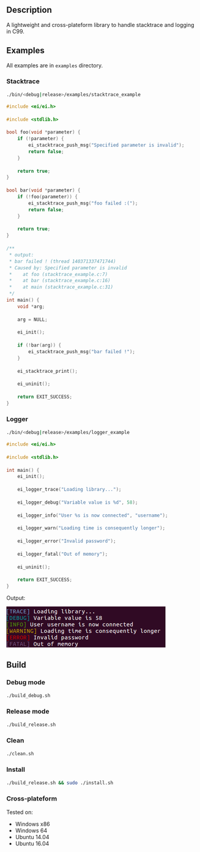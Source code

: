 ## Description

A lightweight and cross-plateform library to handle stacktrace and logging in C99.

## Examples

All examples are in `examples` directory.

### Stacktrace

```bash
./bin/<debug|release>/examples/stacktrace_example
```

```c
#include <ei/ei.h>

#include <stdlib.h>

bool foo(void *parameter) {
    if (!parameter) {
        ei_stacktrace_push_msg("Specified parameter is invalid");
        return false;
    }

    return true;
}

bool bar(void *parameter) {
    if (!foo(parameter)) {
        ei_stacktrace_push_msg("foo failed :(");
        return false;
    }

    return true;
}

/**
 * output:
 * bar failed ! (thread 140371337471744)
 * Caused by: Specified parameter is invalid
 *    at foo (stacktrace_example.c:7)
 *    at bar (stacktrace_example.c:16)
 *    at main (stacktrace_example.c:31)
 */
int main() {
    void *arg;

    arg = NULL;

    ei_init();

    if (!bar(arg)) {
        ei_stacktrace_push_msg("bar failed !");
    }

    ei_stacktrace_print();

    ei_uninit();

    return EXIT_SUCCESS;
}
```

### Logger

```bash
./bin/<debug|release>/examples/logger_example
```

```c
#include <ei/ei.h>

#include <stdlib.h>

int main() {
    ei_init();

    ei_logger_trace("Loading library...");

    ei_logger_debug("Variable value is %d", 58);

    ei_logger_info("User %s is now connected", "username");

    ei_logger_warn("Loading time is consequently longer");

    ei_logger_error("Invalid password");

    ei_logger_fatal("Out of memory");

    ei_uninit();

    return EXIT_SUCCESS;
}
```

Output:

![logger example](/img/logger_example.png)

## Build

### Debug mode
```bash
./build_debug.sh
```

### Release mode
```bash
./build_release.sh
```

### Clean
```bash
./clean.sh
```

### Install
```bash
./build_release.sh && sudo ./install.sh
```

### Cross-plateform

Tested on:
* Windows x86
* Windows 64
* Ubuntu 14.04
* Ubuntu 16.04
